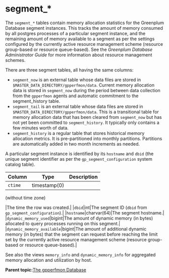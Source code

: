 # segment\_\* 

The `segment_*` tables contain memory allocation statistics for the Greenplum Database segment instances. This tracks the amount of memory consumed by all postgres processes of a particular segment instance, and the remaining amount of memory available to a segment as per the settings configured by the currently active resource management scheme \(resource group-based or resource queue-based\). See the *Greenplum Database Administrator Guide* for more information about resource management schemes.

There are three segment tables, all having the same columns:

-   `segment_now` is an external table whose data files are stored in `$MASTER_DATA_DIRECTORY/gpperfmon/data`. Current memory allocation data is stored in `segment_now` during the period between data collection from the `gpperfmon` agents and automatic commitment to the segment\_history table.
-   `segment_tail` is an external table whose data files are stored in `$MASTER_DATA_DIRECTORY/gpperfmon/data`. This is a transitional table for memory allocation data that has been cleared from `segment_now` but has not yet been committed to `segment_history`. It typically only contains a few minutes worth of data.
-   `segment_history` is a regular table that stores historical memory allocation metrics. It is pre-partitioned into monthly partitions. Partitions are automatically added in two month increments as needed.

A particular segment instance is identified by its `hostname` and `dbid` \(the unique segment identifier as per the `gp_segment_configuration` system catalog table\).

|Column|Type|Description|
|------|----|-----------|
|`ctime`|timestamp\(0\)

 \(without time zone\)

|The time the row was created.|
|`dbid`|int|The segment ID \(`dbid` from `gp_segment_configuration`\).|
|`hostname`|charvar\(64\)|The segment hostname.|
|`dynamic_memory_used`|bigint|The amount of dynamic memory \(in bytes\) allocated to query processes running on this segment.|
|`dynamic_memory_available`|bigint|The amount of additional dynamic memory \(in bytes\) that the segment can request before reaching the limit set by the currently active resource management scheme \(resource group-based or resource queue-based\).|

See also the views `memory_info` and `dynamic_memory_info` for aggregated memory allocation and utilization by host.

**Parent topic:**[The gpperfmon Database](../gpperfmon/dbref.html)

